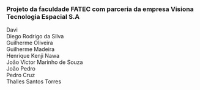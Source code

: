 
### Projeto da faculdade FATEC com parceria da empresa Visiona Tecnologia Espacial S.A

Davi  
Diego Rodrigo da Silva  
Guilherme Oliveira  
Guilherme Madeira  
Henrique Kenji Nawa  
João Victor Marinho de Souza  
João Pedro  
Pedro Cruz  
Thalles Santos Torres
